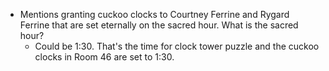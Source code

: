 - Mentions granting cuckoo clocks to Courtney Ferrine and Rygard Ferrine that are set eternally on the sacred hour. What is the sacred hour?
	- Could be 1:30. That's the time for clock tower puzzle and the cuckoo clocks in Room 46 are set to 1:30.